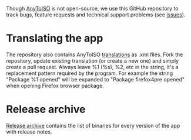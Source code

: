 Though [AnyToISO](https://www.crystalidea.com/anytoiso) is not open-source, we use this GitHub repository to track bugs, feature requests and technical support problems (see [issues](https://github.com/crystalidea/anytoiso/issues)).

# Translating the app

The repository also contains AnyToISO [translations](/languages) as .xml files. Fork the repository, update existing translation (or create a new one) and simply create a pull request. Always leave %1 (%s), %2, etc in the string, it's a replacement pattern required by the program. For example the string "Package %1 opened" will be expanded to "Package firefox4pre opened" when opening Firefox browser package.

# Release archive 

[Release archive](https://github.com/crystalidea/anytoiso/releases) contains the list of binaries for every version of the app with release notes.
